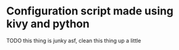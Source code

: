 # Configuration script made using kivy and python

TODO this thing is junky asf, clean this thing up a little

